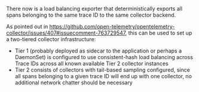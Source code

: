 There now is a load balancing exporter that deterministically exports all spans belonging to the same trace ID to the same collector backend.

As pointed out in https://github.com/open-telemetry/opentelemetry-collector/issues/407#issuecomment-763729547, this can be used to set up a two-tiered collector infrastructure:

- Tier 1 (probably deployed as sidecar to the application or perhaps a DaemonSet) is configured to use consistent-hash load balancing across Trace IDs across all known available Tier 2 collector instances
- Tier 2 consists of collectors with tail-based sampling configured, since all spans belonging to a given trace ID will end up with one collector, no additional network chatter should be necessary
